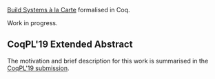 [Build Systems à la Carte](https://github.com/snowleopard/build) formalised in Coq.

Work in progress.

## CoqPL'19 Extended Abstract

The motivation and brief description for this work is summarised in the [CoqPL'19 submission](https://github.com/tuura/build-systems-in-coq/releases/download/v1.0-camera-ready/lukyanov_mokhov_CoqPL19.pdf).
